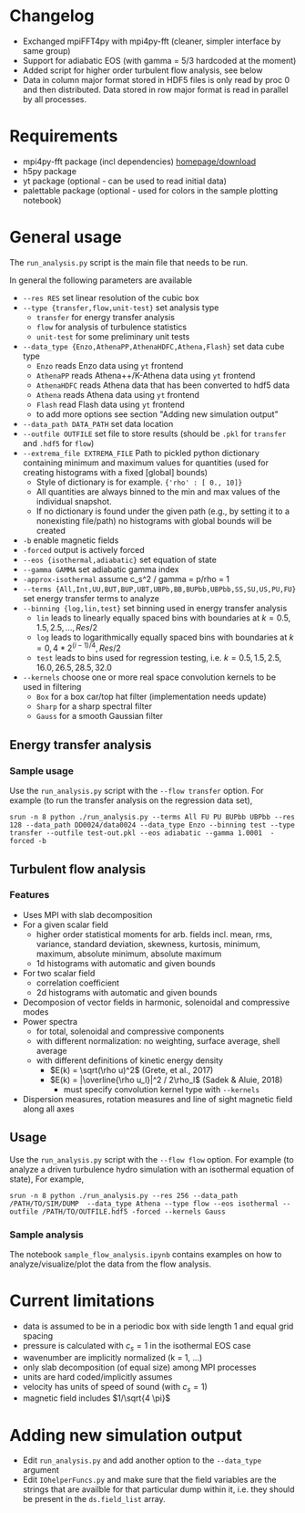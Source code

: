 # Changelog
- Exchanged mpiFFT4py with mpi4py-fft (cleaner, simpler interface by same group)
- Support for adiabatic EOS (with gamma = 5/3 hardcoded at the moment)
- Added script for higher order turbulent flow analysis, see below
- Data in column major format stored in HDF5 files is only read by proc 0 and then distributed. Data stored in row major format is read in parallel by all processes.

# Requirements
- mpi4py-fft  package (incl dependencies) [homepage/download](https://bitbucket.org/mpi4py/mpi4py-fft)
- h5py package
- yt package (optional - can be used to read initial data)
- palettable package (optional - used for colors in the sample plotting notebook)

# General usage

The `run_analysis.py` script is the main file that needs to be run.

In general the following parameters are available
- `--res RES`             set linear resolution of the cubic box
- `--type {transfer,flow,unit-test}`  set analysis type
  - `transfer` for energy transfer analysis
  - `flow` for analysis of turbulence statistics
  - `unit-test` for some preliminary unit tests
- `--data_type {Enzo,AthenaPP,AthenaHDFC,Athena,Flash}` set data cube type
  - `Enzo` reads Enzo data using `yt` frontend
  - `AthenaPP` reads Athena++/K-Athena data using `yt` frontend
  - `AthenaHDFC` reads Athena data that has been converted to hdf5 data
  - `Athena` reads Athena data using `yt` frontend
  - `Flash` read Flash data using `yt` frontend
  - to add more options see section "Adding new simulation output"
- `--data_path DATA_PATH` set data location
-  `--outfile OUTFILE`     set file to store results (should be `.pkl` for `transfer` and `.hdf5` for `flow`)
-  `--extrema_file EXTREMA_FILE` Path to pickled python dictionary containing minimum and maximum values for quantities (used for creating histograms with a fixed [global] bounds)
   - Style of dictionary is for example. `{'rho' : [ 0., 10]}`
   - All quantities are always binned to the min and max values of the individual snapshot.
   - If no dictionary is found under the given path (e.g., by setting it to a nonexisting file/path) no histograms with global bounds will be created
-  `-b`                    enable magnetic fields
-  `-forced`               output is actively forced
-  `--eos {isothermal,adiabatic}` set equation of state
-  `--gamma GAMMA`         set adiabatic gamma index
-   `-approx-isothermal`    assume c_s^2 / gamma = p/rho = 1
-   `--terms {All,Int,UU,BUT,BUP,UBT,UBPb,BB,BUPbb,UBPbb,SS,SU,US,PU,FU}` set energy transfer terms to analyze
-  `--binning {log,lin,test}`  set binning used in energy transfer analysis
   - `lin` leads to linearly equally spaced bins with boundaries at $k = 0.5,1.5,2.5,...,Res/2$
   - `log` leads to logarithmically equally spaced bins with boundaries at $k = 0, 4 * 2^{(i - 1)/4},Res/2$
   - `test` leads to bins used for regression testing, i.e. $k = 0.5,1.5,2.5,16.0,26.5,28.5,32.0$
-  `--kernels` choose one or more real space convolution kernels to be used in filtering
   - `Box` for a box car/top hat filter (implementation needs update)
   - `Sharp` for a sharp spectral filter
   - `Gauss` for a smooth Gaussian filter


## Energy transfer analysis

### Sample usage

Use the `run_analysis.py` script with the `--flow transfer` option.
For example (to run the transfer analysis on the regression data set),
```
srun -n 8 python ./run_analysis.py --terms All FU PU BUPbb UBPbb --res 128 --data_path DD0024/data0024 --data_type Enzo --binning test --type transfer --outfile test-out.pkl --eos adiabatic --gamma 1.0001  -forced -b
```

## Turbulent flow analysis
### Features
- Uses MPI with slab decomposition
- For a given scalar field 
  - higher order statistical moments for arb. fields incl. mean, rms, variance, standard deviation, skewness, kurtosis, minimum, maximum, absolute minimum, absolute maximum
  - 1d histograms with automatic and given bounds 
- For two scalar field
  - correlation coefficient
  - 2d histograms with automatic and given bounds
- Decomposion of vector fields in harmonic, solenoidal and compressive modes
- Power spectra
  - for total, solenoidal and compressive components
  - with different normalization: no weighting, surface average, shell average
  - with different definitions of kinetic energy density
    - $E(k) = \sqrt(\rho u)^2$ (Grete, et al., 2017)
    - $E(k) = |\overline{\rho u_l}|^2 / 2\rho_l$ (Sadek & Aluie, 2018)
       - must specify convolution kernel type with `--kernels`
- Dispersion measures, rotation measures and line of sight magnetic field along all axes

## Usage
Use the `run_analysis.py` script with the `--flow flow` option.
For example (to analyze a driven turbulence hydro simulation with an isothermal equation of state),
For example,
```
srun -n 8 python ./run_analysis.py --res 256 --data_path /PATH/TO/SIM/DUMP  --data_type Athena --type flow --eos isothermal --outfile /PATH/TO/OUTFILE.hdf5 -forced --kernels Gauss
```

### Sample analysis
The notebook `sample_flow_analysis.ipynb` contains examples on how to analyze/visualize/plot the data from the flow analysis.

# Current limitations
- data is assumed to be in a periodic box with side length 1 and equal grid spacing
- pressure is calculated with $c_s = 1$ in the isothermal EOS case
- wavenumber are implicitly normalized (k = 1, ...)
- only slab decomposition (of equal size) among MPI processes 
- units are hard coded/implicitly assumes
 - velocity has units of speed of sound (with $c_s = 1$)
 - magnetic field includes $1/\sqrt{4 \pi}$

# Adding new simulation output
- Edit `run_analysis.py` and add another option to the `--data_type` argument
- Edit `IOhelperFuncs.py` and make sure that the field variables are the strings
that are availble for that particular dump within it, i.e.
they should be present in the `ds.field_list` array.



